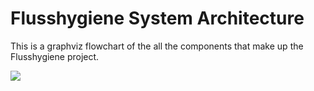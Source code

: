 # Flusshygiene System Architecture

This is a graphviz flowchart of the all the components that make up the Flusshygiene project.

[![](./architecture.dot.svg)](https://technologiestiftung.github.io/flusshygiene-system-architecture/)
